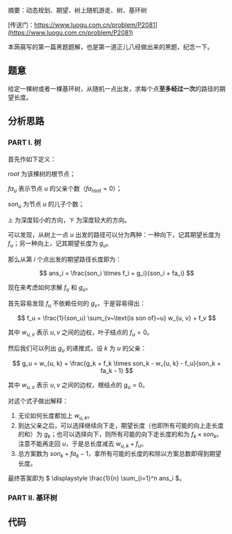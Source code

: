 摘要：动态规划、期望、树上随机游走、树、基环树

[传送门：https://www.luogu.com.cn/problem/P2081](https://www.luogu.com.cn/problem/P2081)

本蒟蒻写的第一篇黑题题解，也是第一道正儿八经做出来的黑题，纪念一下。

## 题意

给定一棵树或者一棵基环树，从随机一点出发，求每个点**至多经过一次**的路径的期望长度。

## 分析思路

### PART I. 树

首先作如下定义：

$root$ 为该棵树的根节点；

$fa_u$ 表示节点 $u$ 的父亲个数（$fa_{root} = 0$）； 

$son_u$ 为节点 $u$ 的儿子个数；

`上` 为深度较小的方向，`下` 为深度较大的方向。

可以发现，从树上一点 $u$ 出发的路径可以分为两种：一种向下，记其期望长度为 $f_u$；另一种向上，记其期望长度为 $g_u$。

那么从第 $i$ 个点出发的期望路径长度即为：

$$ 
ans_i = \frac{son_i \times f_i + g_i}{son_i + fa_i}
$$

现在来考虑如何求解 $f_u$ 和 $g_u$。

首先容易发现 $f_u$ 不依赖任何的 $g_v$，于是容易得出：

$$
f_u = \frac{1}{son_u} \sum_{v~\text{is son of}~u} w_{u, v} + f_v
$$

其中 $w_{u, v}$ 表示 $u, v$ 之间的边权，叶子结点的 $f_u = 0$。

然后我们可以列出 $g_u$ 的递推式，设 $k$ 为 $u$ 的父亲：

$$ 
g_u = w_{u, k} + \frac{g_k + f_k \times son_k - w_{u, k} - f_u}{son_k + fa_k - 1} 
$$

其中 $w_{u, v}$ 表示 $u, v$ 之间的边权，根结点的 $g_u = 0$。

对这个式子做出解释：

1. 无论如何长度都加上 $w_{u, k}$。
2. 到达父亲之后，可以选择继续向下走，期望长度（也即所有可能的向上走长度的和）为 $g_k$；也可以选择向下，则所有可能的向下走长度的和为 $f_k \times son_k$。注意不能再走回 $u$，于是总长度减去 $w_{u, k} + f_u$。
3. 总方案数为 $son_k + fa_k - 1$，拿所有可能的长度的和除以方案总数即得到期望长度。

最终答案即为 $ \displaystyle \frac{1}{n} \sum_{i=1}^n ans_i $。

### PART II. 基环树

## 代码

```cpp
```
